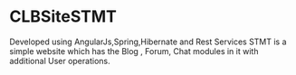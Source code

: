 # CLBSiteSTMT

Developed using AngularJs,Spring,Hibernate and Rest Services STMT is a simple website which has the Blog , Forum, Chat modules in
it with additional User operations.
